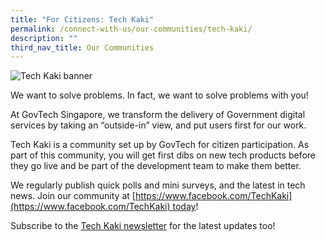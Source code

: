 ```yaml
---
title: "For Citizens: Tech Kaki"
permalink: /connect-with-us/our-communities/tech-kaki/
description: ""
third_nav_title: Our Communities
---
```

![Tech Kaki banner](https://d33wubrfki0l68.cloudfront.net/faa0cd11e22bebcd98fbc96cef5b736485184660/ea9df/images/programmes/products-and-services/techkaki-header.jpg)

We want to solve problems. In fact, we want to solve problems with you!

At GovTech Singapore, we transform the delivery of Government digital services by taking an “outside-in” view, and put users first for our work.

Tech Kaki is a community set up by GovTech for citizen participation. As part of this community, you will get first dibs on new tech products before they go live and be part of the development team to make them better.

We regularly publish quick polls and mini surveys, and the latest in tech news. Join our community at [https://www.facebook.com/TechKaki](https://www.facebook.com/TechKaki) today!

Subscribe to the [Tech Kaki newsletter](https://www.tech.gov.sg/get-involved/tech-kaki-newsletter?utm_source=govtech&utm_medium=website&utm_campaign=productsandservices) for the latest updates too!